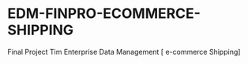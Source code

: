 # EDM-FINPRO-ECOMMERCE-SHIPPING
Final Project Tim Enterprise Data Management [ e-commerce Shipping]
